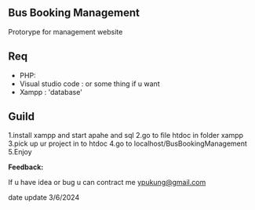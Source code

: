 ## Bus Booking Management

Protorype for management website

## Req

  
- PHP: 
- Visual studio code : or some thing if u want
- Xampp : 'database'

## Guild

1.install xampp and start apahe and sql
2.go to file htdoc in folder xampp
3.pick up ur project in to htdoc
4.go to localhost/BusBookingManagement
5.Enjoy



**Feedback:**

If u have idea or bug u can contract me ypukung@gmail.com

date update
3/6/2024 




  



  

